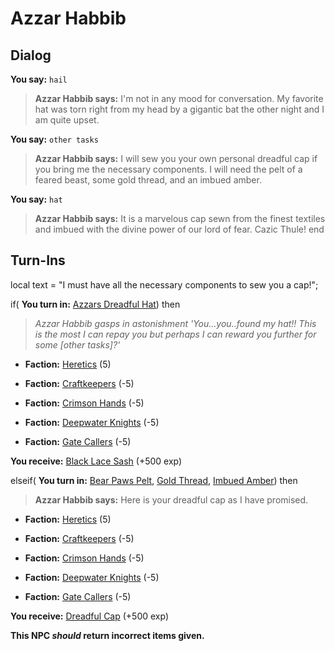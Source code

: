 # Azzar Habbib
## Dialog

**You say:** `hail`



>**Azzar Habbib says:** I'm not in any mood for conversation. My favorite hat was torn right from my head by a gigantic bat the other night and I am quite upset.

**You say:** `other tasks`



>**Azzar Habbib says:** I will sew you your own personal dreadful cap if you bring me the necessary components. I will need the pelt of a feared beast, some gold thread, and an imbued amber.

**You say:** `hat`



>**Azzar Habbib says:** It is a marvelous cap sewn from the finest textiles and imbued with the divine power of our lord of fear. Cazic Thule!
end

## Turn-Ins



local text = "I must have all the necessary components to sew you a cap!";



if( **You turn in:** [Azzars Dreadful Hat](/item/1528)) then


>*Azzar Habbib gasps in astonishment 'You...you..found my hat!! This is the most I can repay you but perhaps I can reward you further for some [other tasks]?'*


* __Faction:__ [Heretics](/faction/265) (5)


* __Faction:__ [Craftkeepers](/faction/231) (-5)


* __Faction:__ [Crimson Hands](/faction/233) (-5)


* __Faction:__ [Deepwater Knights](/faction/242) (-5)


* __Faction:__ [Gate Callers](/faction/254) (-5)


 **You receive:**  [Black Lace Sash](/item/1530) (+500 exp)

elseif( **You turn in:** [Bear Paws Pelt](/item/19076), [Gold Thread](/item/12096), [Imbued Amber](/item/22502)) then 


>**Azzar Habbib says:** Here is your dreadful cap as I have promised.


* __Faction:__ [Heretics](/faction/265) (5)


* __Faction:__ [Craftkeepers](/faction/231) (-5)


* __Faction:__ [Crimson Hands](/faction/233) (-5)


* __Faction:__ [Deepwater Knights](/faction/242) (-5)


* __Faction:__ [Gate Callers](/faction/254) (-5)


 **You receive:**  [Dreadful Cap](/item/1529) (+500 exp)

**This NPC *should* return incorrect items given.**






